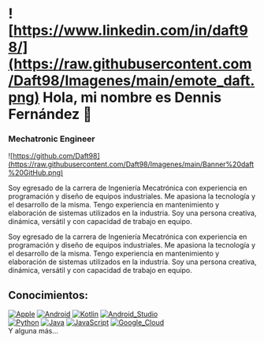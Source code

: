 # ![https://www.linkedin.com/in/daft98/](https://raw.githubusercontent.com/Daft98/Imagenes/main/emote_daft.png) Hola, mi nombre es Dennis Fernández 👋
### Mechatronic Engineer

![https://github.com/Daft98](https://raw.githubusercontent.com/Daft98/Imagenes/main/Banner%20daft%20GitHub.png)

Soy egresado de la carrera de Ingeniería Mecatrónica con experiencia en programación y diseño de equipos industriales. Me apasiona la tecnología y el desarrollo de la misma. Tengo experiencia en mantenimiento y elaboración de sistemas utilizados en la industria. Soy una persona creativa, dinámica, versátil y con capacidad de trabajo en equipo. 

Soy egresado de la carrera de Ingeniería Mecatrónica con experiencia en programación y diseño de equipos industriales. Me apasiona la tecnología y el desarrollo de la misma. Tengo experiencia en mantenimiento y elaboración de sistemas utilizados en la industria. Soy una persona creativa, dinámica, versátil y con capacidad de trabajo en equipo. 

## Conocimientos:
[![Apple](https://img.shields.io/badge/iOS-999999?style=for-the-badge&logo=apple&logoColor=white&labelColor=101010)]()
[![Android](https://img.shields.io/badge/Android-3DDC84?style=for-the-badge&logo=android&logoColor=white&labelColor=101010)]()
[![Kotlin](https://img.shields.io/badge/Kotlin-0095D5?style=for-the-badge&logo=kotlin&logoColor=white&labelColor=101010)]()
[![Android_Studio](https://img.shields.io/badge/Android_Studio-3DDC84?style=for-the-badge&logo=android-studio&logoColor=white&labelColor=101010)]()
</br>
[![Python](https://img.shields.io/badge/Python-yellow?style=for-the-badge&logo=python&logoColor=white&labelColor=101010)]()
[![Java](https://img.shields.io/badge/Java-007396?style=for-the-badge&logo=java&logoColor=white&labelColor=101010)]()
[![JavaScript](https://img.shields.io/badge/JavaScript-F7DF1E?style=for-the-badge&logo=javascript&logoColor=white&labelColor=101010)]()
[![Google_Cloud](https://img.shields.io/badge/Google_Cloud-4285F4?style=for-the-badge&logo=googlecloud&logoColor=white&labelColor=101010)]()
</br>
Y alguna más...
